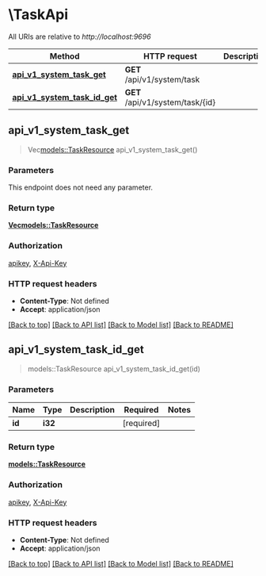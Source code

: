# \TaskApi

All URIs are relative to *http://localhost:9696*

Method | HTTP request | Description
------------- | ------------- | -------------
[**api_v1_system_task_get**](TaskApi.md#api_v1_system_task_get) | **GET** /api/v1/system/task | 
[**api_v1_system_task_id_get**](TaskApi.md#api_v1_system_task_id_get) | **GET** /api/v1/system/task/{id} | 



## api_v1_system_task_get

> Vec<models::TaskResource> api_v1_system_task_get()


### Parameters

This endpoint does not need any parameter.

### Return type

[**Vec<models::TaskResource>**](TaskResource.md)

### Authorization

[apikey](../README.md#apikey), [X-Api-Key](../README.md#X-Api-Key)

### HTTP request headers

- **Content-Type**: Not defined
- **Accept**: application/json

[[Back to top]](#) [[Back to API list]](../README.md#documentation-for-api-endpoints) [[Back to Model list]](../README.md#documentation-for-models) [[Back to README]](../README.md)


## api_v1_system_task_id_get

> models::TaskResource api_v1_system_task_id_get(id)


### Parameters


Name | Type | Description  | Required | Notes
------------- | ------------- | ------------- | ------------- | -------------
**id** | **i32** |  | [required] |

### Return type

[**models::TaskResource**](TaskResource.md)

### Authorization

[apikey](../README.md#apikey), [X-Api-Key](../README.md#X-Api-Key)

### HTTP request headers

- **Content-Type**: Not defined
- **Accept**: application/json

[[Back to top]](#) [[Back to API list]](../README.md#documentation-for-api-endpoints) [[Back to Model list]](../README.md#documentation-for-models) [[Back to README]](../README.md)

